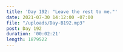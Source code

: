 ```yaml
---
title: 'Day 192: "Leave the rest to me."'
date: 2021-07-30 14:12:00 -07:00
file: "/uploads/Day-B192.mp3"
post: Day 192
duration: '00:02:21'
length: 1879522
---
```


